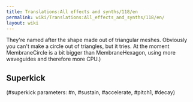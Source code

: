 ```yaml
---
title: Translations:All effects and synths/118/en
permalink: wiki/Translations:All_effects_and_synths/118/en/
layout: wiki
---
```


They're named after the shape made out of triangular meshes. Obviously
you can't make a circle out of triangles, but it tries. At the moment
MembraneCircle is a bit bigger than MembraneHexagon, using more
waveguides and therefore more CPU.) </small>

## Superkick

(\#superkick parameters: \#n, \#sustain, \#accelerate, \#pitch1,
\#decay)
